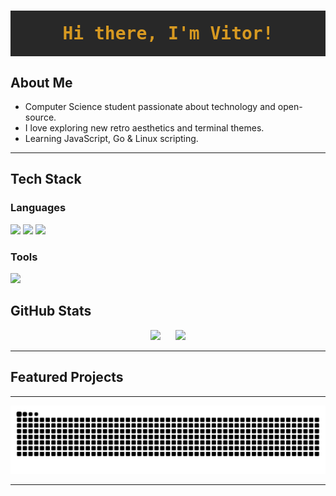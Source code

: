 <h1 align="center" style="color:#d79921;background:#282828;padding:20px 0;font-family:monospace;">
  Hi there, I'm Vitor!
</h1>

## About Me

- Computer Science student passionate about technology and open-source.
- I love exploring new retro aesthetics and terminal themes.
- Learning JavaScript, Go & Linux scripting.

---

## Tech Stack

### Languages
<p>
  <img src="https://img.shields.io/badge/JavaScript-282828?style=for-the-badge&logo=javascript&logoColor=fabd2f" />
  <img src="https://img.shields.io/badge/HTML5-282828?style=for-the-badge&logo=html5&logoColor=fb4934" />
  <img src="https://img.shields.io/badge/CSS3-282828?style=for-the-badge&logo=css&logoColor=83a598" />

 <!-- <img src="https://img.shields.io/badge/Python-282828?style=for-the-badge&logo=python&logoColor=d79921" /> -->
<!--   <img src="https://img.shields.io/badge/Linux-282828?style=for-the-badge&logo=linux&logoColor=b8bb26" /> -->
<!--  <img src="https://img.shields.io/badge/Lua-282828?style=for-the-badge&logo=lua&logoColor=458588" /> -->
<!-- <img src="https://img.shields.io/badge/C++-282828?style=for-the-badge&logo=c%2B%2B&logoColor=fe8019" /> -->
 <!-- <img src="https://img.shields.io/badge/C%23-282828?style=for-the-badge&logo=csharp&logoColor=b8bb26" /> -->
<!-- <img src="https://img.shields.io/badge/Java-282828?style=for-the-badge&logo=java&logoColor=d3869b" /> -->
<!-- <img src="https://img.shields.io/badge/Nix-282828?style=for-the-badge&logo=nixos&logoColor=8ec07c" /> -->
</p>

### Tools
<p>
    <img src="https://img.shields.io/badge/Neovim-282828?style=for-the-badge&logo=neovim&logoColor=b8bb26" />
</p>

## GitHub Stats

<div align="center">
  <img src="https://github-readme-stats.vercel.app/api?username=viitorags&show_icons=true&theme=gruvbox" height="180px"/>
  &nbsp;&nbsp;&nbsp;&nbsp;
  <img src="https://github-readme-stats.vercel.app/api/top-langs/?username=viitorags&layout=compact&theme=gruvbox" height="180px"/>
</div>

---

## Featured Projects

<!-- - [Catppuccin-Mocha-Mauve Dotfiles](https://github.com/viitorags/nixos-config) 
  <samp>My personal Catppuccin-Mocha-Mauve and Hyprland themed setup for NixOs</samp> -->

<!--
---

## Contact

- <img src="https://img.shields.io/badge/LinkedIn-282828?style=flat-square&logo=linkedin&logoColor=458588" /> [LinkedIn](https://www.linkedin.com/in/viitorags)
- ✉️ Email: viitorags@gmail.com 

-->

---

<picture>
  <source media="(prefers-color-scheme: dark)" srcset="https://raw.githubusercontent.com/viitorags/viitorags/output/github-contribution-grid-snake-dark.svg">
  <source media="(prefers-color-scheme: light)" srcset="https://raw.githubusercontent.com/viitorags/viitorags/output/github-contribution-grid-snake.svg">
  <img alt="github contribution grid snake animation" src="https://raw.githubusercontent.com/viitorags/viitorags/output/github-contribution-grid-snake.svg">
</picture>

---

##
